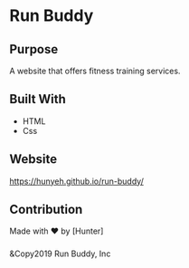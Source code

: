 # Run Buddy

## Purpose
A website that offers fitness training services.

## Built With
* HTML
* Css

## Website
https://hunyeh.github.io/run-buddy/

## Contribution
Made with ❤️ by [Hunter]

### 

&Copy2019 Run Buddy, Inc
